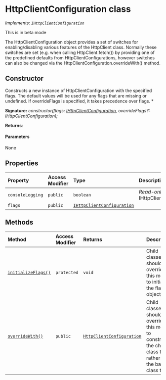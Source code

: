 # HttpClientConfiguration class

_Implements: [`IHttpClientConfiguration`](../../sp-http/interface/ihttpclientconfiguration.md)_



This is in beta mode

The HttpClientConfiguration object provides a set of switches for enabling/disabling various features of the HttpClient class. Normally these switches are set (e.g. when calling HttpClient.fetch()) by providing one of the predefined defaults from HttpClientConfigurations, however switches can also be changed via the HttpClientConfiguration.overrideWith() method.


## Constructor
Constructs a new instance of HttpClientConfiguration with the specified flags. The default values will be used for any flags that are missing or undefined. If overrideFlags is specified, it takes precedence over flags. *

**Signature:** _constructor(flags: [IHttpClientConfiguration](../../sp-http/interface/ihttpclientconfiguration.md), overrideFlags?: IHttpClientConfiguration);_

**Returns**: 



#### Parameters
None


## Properties

| Property	   | Access Modifier | Type	| Description|
|:-------------|:----|:-------|:-----------|
|`consoleLogging`     | `public` | `boolean` | _Read-only._ {@inheritdoc IHttpClientConfiguration.consoleLogging} |
|`flags`     | `public` | [`IHttpClientConfiguration`](../../sp-http/interface/ihttpclientconfiguration.md) |  |




## Methods

| Method	   | Access Modifier | Returns	| Description|
|:-------------|:----|:-------|:-----------|
|[`initializeFlags()`](initializeflags-httpclientconfiguration.md)     | `protected` | `void` | Child classes should override this method to initialize the flags object. |
|[`overrideWith()`](overridewith-httpclientconfiguration.md)     | `public` | [`HttpClientConfiguration`](../../sp-http/class/httpclientconfiguration.md) | Child classes should override this method to construct the child class type, rather than the base class type. |





